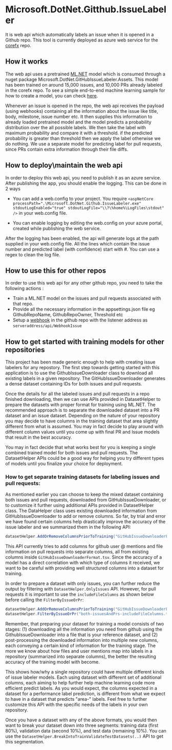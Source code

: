# Microsoft.DotNet.Gitthub.IssueLabeler

It is web api which automatically labels an issue when it is opened in a Github repo. This tool is currently deployed as azure web service for the [corefx](https://github.com/dotnet/corefx.git) repo.

## How it works
The web api uses a pretrained [ML.NET](https://github.com/dotnet/machinelearning) model which is consumed through a nuget package Microsoft.DotNet.GitHubIssueLabeler.Assets. This model has been trained on around 15,000 issues, and 10,000 PRs already labeled in the corefx repo. To see a simple end-to-end machine learning sample for how to create a model, you can check [here](https://github.com/dotnet/machinelearning-samples/tree/master/samples/csharp/end-to-end-apps/MulticlassClassification-GitHubLabeler).

Whenever an issue is opened in the repo, the web api receives the payload (using webhooks) containing all the information about the issue like title, body, milestone, issue number etc. It then supplies this information to already loaded pretrained model and the model predicts a probability distribution over the all possible labels. We then take the label with maximum probability and compare it with a threshold. if the predicted probability is greater than threshold then we apply the label otherwise we do nothing. We use a separate model for predicting label for pull requests, since PRs contain extra information through their file diffs. 

## How to deploy\maintain the web api
In order to deploy this web api, you need to publish it as an azure service. After publishing the app, you should enable the logging. This can be done in 2 ways
- You can add a web.config to your project. You require 
```<aspNetCore processPath=".\Microsoft.DotNet.Github.IssueLabeler.exe" stdoutLogEnabled="true" stdoutLogFile="\\?\%home%\LogFiles\stdout" />``` in your web.config file.

- You can enable logging by editing the web.config on your azure portal, created while publishing the web service.

After the logging has been enabled, the api will generate logs at the path supplied in your web.config file. All the lines which contain the issue number and predicted label (with confidence) start with #. You can use a regex to clean the log file.

## How to use this for other repos
In order to use this web api for any other github repo, you need to take the following actions :

- Train a ML.NET model on the issues and pull requests associated with that repo.
- Provide all the necessary information in the appsettings.json file eg GithubRepoName, GithubRepoOwner, Threshold etc
- Setup a [webhook](https://developer.github.com/webhooks/creating/) in the github repo with the listener address as ```serveraddress/api/WebhookIssue```

## How to get started with training models for other repositories
This project has been made generic enough to help with creating issue labelers for any repostory. The first step towards getting started with this application is to use the GithubIssueDownloader class to download all existing labels in a given repository. The GitHubIssueDownloader generates a dense dataset containing IDs for both issues and pull requests.

Once the details for all the labeled issues and pull requests in a repo finished downloading, then we can use APIs provided in DatasetHelper to prepare the datasets with proper format for training using ML.NET. The recommended approach is to separate the downloaded dataset into a PR dataset and an issue dataset. Depending on the nature of your repository you may decide to have columns in the training dataset that area slightly different from what is assumed. You may in fact decide to play around with different column values until you come up with final PR and Issue models that result in the best accuracy.

You may in fact decide that what works best for you is keeping a single combined trained model for both issues and pull requests. The DatasetHelper APIs could be a good way for helping you try different types of models until you finalize your choice for deployment.

### How to get separate training datasets for labeling issues and pull requests: 
As mentioned earlier you can choose to keep the mixed dataset containing both issues and pull requests, downloaded from GitHubIssueDownloader, or to customize it further using additional APIs provided in DatasetHelper class. The DataHelper class uses existing downloaded information from GitHubIssueDownloader to add or remove columns. So far, by trial and error we have found certain columns help drastically improve the accuracy of the issue labeler and we summarized them in the following API:

```C#
datasetHelper.AddOrRemoveColumnsPriorToTraining("GitHubIssueDownloaderFormat.tsv", "ready-to-train-with-both-issuesAndPrs.tsv");
```
This API currently tries to add columns for github user @ mentions and file information on pull requests into separate columns, all from existing columns inside `GitHubIssueDownloaderFormat.tsv`. Since the accuracy of a model has a direct correlation with which type of columns it received, we want to be careful with providing well structured columns into a dataset for training.

In order to prepare a dataset with only issues, you can further reduce the output by filtering with `DatasetHelper.OnlyIssues` API.
However, for pull requests it is important to use the `includeFileColumns` as shown below before calling the `FilterByIssueOrPr`:
```C#
datasetHelper.AddOrRemoveColumnsPriorToTraining("GitHubIssueDownloaderFormat.tsv", "both-issuesAndPrs-includeFileColumns.tsv", includeFileColumns: true);
datasetHelper.FilterByIssueOrPr("both-issuesAndPrs-includeFileColumns.tsv", "only-prs.tsv");
``` 
Remember, that preparing your dataset for training a model consists of two stages: (1) downloading all the information you need from github using the GithubIssueDownloader into a file that is your reference dataset, and (2) post-processing the downloaded information into multiple new columns, each conveying a certain kind of information for the training stage. The more we know about how files and user mentions map into labels in a repository (summarized into separate columns), the better the resulting accuracy of the training model with become. 

This shows how/why a single repository could have multiple different kinds of issue labeler models. Each using dataset with different set of additional columns, each aiming to help further help machine learning code more efficient predict labels. As you would expect, the columns expected in a dataset for a performance label prediction, is different from what we expect to have in a dataset that predicts "area-" labels. Feel free to further customize this API with the specific needs of the labels in your own repository.

Once you have a dataset with any of the above formats, you would then want to break your dataset down into three segments: training data (first 80%), validation data (second 10%), and test data (remaining 10%). You can use the `DatasetHelper.BreakIntoTrainValidateTestDatasets(..)` API to get this segmentation.
